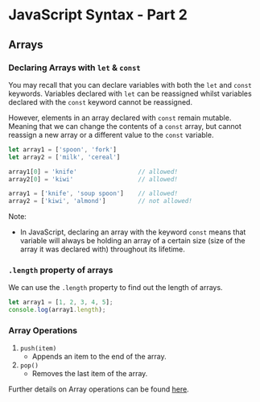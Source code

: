 # JavaScript Syntax - Part 2

## Arrays 

### Declaring Arrays with `let` & `const`

You may recall that you can declare variables with both the `let` and `const` keywords. Variables declared with `let` can be reassigned whilst variables declared with the `const` keyword cannot be reassigned. 

However, elements in an array declared with `const` remain mutable. Meaning that we can change the contents of a `const` array, but cannot reassign a new array or a different value to the `const` variable.

```js
let array1 = ['spoon', 'fork']
let array2 = ['milk', 'cereal']

array1[0] = 'knife'                 // allowed!
array2[0] = 'kiwi'                  // allowed!

array1 = ['knife', 'soup spoon']    // allowed!
array2 = ['kiwi', 'almond']         // not allowed!
```

Note:
- In JavaScript, declaring an array with the keyword `const` means that variable will always be holding an array of a certain size (size of the array it was declared with) throughout its lifetime.

### `.length` property of arrays

We can use the `.length` property to find out the length of arrays.

```js
let array1 = [1, 2, 3, 4, 5];
console.log(array1.length);
```

### Array Operations 

1. `push(item)`
   - Appends an item to the end of the array.
2. `pop()`
   - Removes the last item of the array. 

Further details on Array operations can be found [here](https://developer.mozilla.org/en-US/docs/Web/JavaScript/Reference/Global_Objects/Array).
